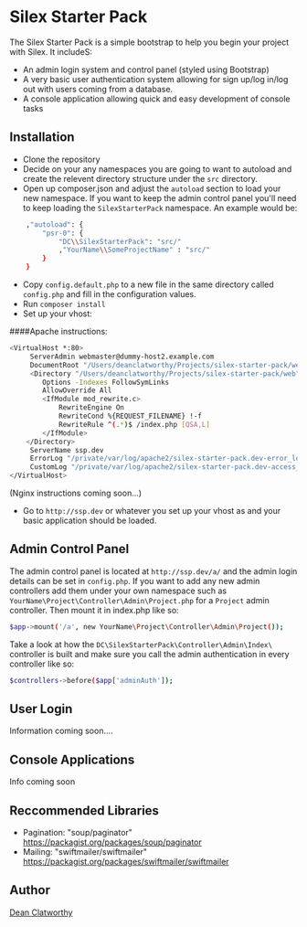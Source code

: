 Silex Starter Pack
=========

The Silex Starter Pack is a simple bootstrap to help you begin your project with Silex. It includeS:

  - An admin login system and control panel (styled using Bootstrap)
  - A very basic user authentication system allowing for sign up/log in/log out with users coming from a database.
  - A console application allowing quick and easy development of console tasks

Installation
--------------

* Clone the repository
* Decide on your any namespaces you are going to want to autoload and create the relevent directory structure under the `src` directory.
* Open up composer.json and adjust the `autoload` section to load your new namespace. If you want to keep the admin control panel you'll need to keep loading the `SilexStarterPack` namespace. An example would be:

```sh
    ,"autoload": {
        "psr-0": {
            "DC\\SilexStarterPack": "src/"
            ,"YourName\\SomeProjectName" : "src/"
        }
    }
```

* Copy `config.default.php` to a new file in the same directory called `config.php` and fill in the configuration values.
* Run `composer install`
* Set up your vhost:

####Apache instructions:

```sh
<VirtualHost *:80>
     ServerAdmin webmaster@dummy-host2.example.com
     DocumentRoot "/Users/deanclatworthy/Projects/silex-starter-pack/web"
     <Directory "/Users/deanclatworthy/Projects/silex-starter-pack/web">
        Options -Indexes FollowSymLinks
        AllowOverride All
        <IfModule mod_rewrite.c>
            RewriteEngine On
            RewriteCond %{REQUEST_FILENAME} !-f
            RewriteRule ^(.*)$ /index.php [QSA,L]
        </IfModule>
    </Directory>
     ServerName ssp.dev
     ErrorLog "/private/var/log/apache2/silex-starter-pack.dev-error_log"
     CustomLog "/private/var/log/apache2/silex-starter-pack.dev-access_log" common
</VirtualHost>
```

(Nginx instructions coming soon...)

* Go to `http://ssp.dev` or whatever you set up your vhost as and your basic application should be loaded.

Admin Control Panel
---------

The admin control panel is located at `http://ssp.dev/a/` and the admin login details can be set in `config.php`. If you want to add any new admin controllers add them under your own namespace such as `YourName\Project\Controller\Admin\Project.php` for a `Project` admin controller. Then mount it in index.php like so:

```sh
$app->mount('/a', new YourName\Project\Controller\Admin\Project());
```

Take a look at how the `DC\SilexStarterPack\Controller\Admin\Index\` controller is built and make sure you call the admin authentication in every controller like so:

```sh
$controllers->before($app['adminAuth']);
```

User Login
---------

Information coming soon....

Console Applications
------

Info coming soon

Reccommended Libraries
-----

* Pagination: "soup/paginator" https://packagist.org/packages/soup/paginator
* Mailing: "swiftmailer/swiftmailer" https://packagist.org/packages/swiftmailer/swiftmailer

Author
-----
[Dean Clatworthy](http://deanclatworthy.com)
